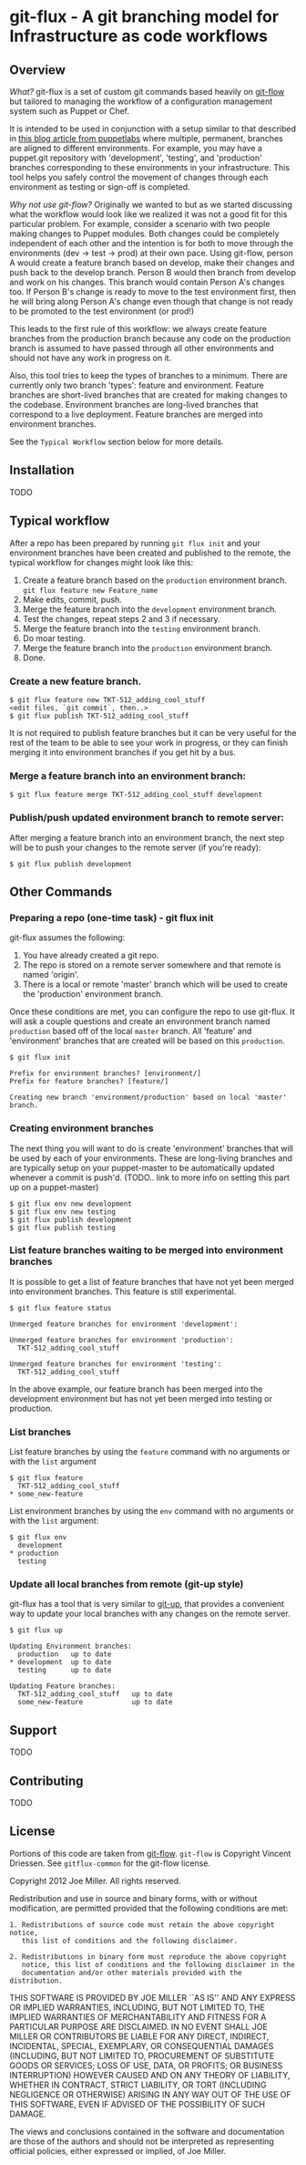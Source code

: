 git-flux - A git branching model for Infrastructure as code workflows
=======================================================================

Overview
---------

_What?_ git-flux is a set of custom git commands based heavily on 
[git-flow](https://github.com/nvie/gitflow) but tailored to managing the 
workflow of a configuration management system such as Puppet or Chef.

It is intended to be used in conjunction with a setup similar to that described
in [this blog article from puppetlabs](http://puppetlabs.com/blog/git-workflow-and-puppet-environments/)
where multiple, permanent, branches are aligned to different environments. 
For example, you may have a puppet.git repository with 'development', 
'testing', and 'production' branches corresponding to these environments in 
your  infrastructure. This tool helps you safely control the movement of
changes through each environment as testing or sign-off is completed.

_Why not use git-flow?_ Originally we wanted to but as we started discussing
what the workflow would look like we realized it was not a good fit for this
particular problem. For example, consider a scenario with two people making
changes to Puppet modules. Both changes could be completely independent of each
other and the intention is for both to move through the environments (dev ->
test -> prod) at their own pace. Using git-flow, person A would create a
feature branch based on develop, make their changes and push back to the
develop branch.  Person B would then branch from develop and work on his
changes. This branch would contain Person A's changes too. If Person B's change
is ready to move to the test environment first, then he will bring along Person
A's change even though that change is not ready to be promoted to the test
environment (or prod!)

This leads to the first rule of this workflow: we always create feature 
branches from the production branch because any code on the production branch 
is assumed to have passed through all other environments and should not have
any work in progress on it.

Also, this tool tries to keep the types of branches to a minimum. There are
currently only two branch 'types': feature and environment. Feature branches
are short-lived branches that are created for making changes to the codebase.
Environment branches are long-lived branches that correspond to a live
deployment. Feature branches are merged into environment branches.

See the `Typical Workflow` section below for more details.

Installation
------------

TODO

Typical workflow
----------------

After a repo has been prepared by running `git flux init` and your
environment branches have been created and published to the remote,
the typical workflow for changes might look like this:

1. Create a feature branch based on the `production` environment branch.
   `git flux feature new Feature_name`
2. Make edits, commit, push.
3. Merge the feature branch into the `development` environment branch.
4. Test the changes, repeat steps 2 and 3 if necessary.
5. Merge the feature branch into the `testing` environment branch.
6. Do moar testing.
7. Merge the feature branch into the `production` environment branch.
8. Done.

### Create a new feature branch. 

    $ git flux feature new TKT-512_adding_cool_stuff
    <edit files, `git commit`, then..>
    $ git flux publish TKT-512_adding_cool_stuff

It is not required to publish feature branches but it can be very
useful for the rest of the team to be able to see your work in
progress, or they can finish merging it into environment branches if 
you get hit by a bus.
 
### Merge a feature branch into an environment branch:

    $ git flux feature merge TKT-512_adding_cool_stuff development

### Publish/push updated environment branch to remote server:

After merging a feature branch into an environment branch, the next step will
be to push your changes to the remote server (if you're ready):

    $ git flux publish development

Other Commands
--------------

### Preparing a repo (one-time task) - git flux init

git-flux assumes the following:

1. You have already created a git repo.
2. The repo is stored on a remote server somewhere and that remote is
   named 'origin'.
3. There is a local or remote 'master' branch which will be used to create
   the 'production' environment branch.

Once these conditions are met, you can configure the repo to use git-flux.
It will ask a couple questions and create an environment branch named
`production` based off of the local `master` branch. All 'feature' and
'environment' branches that are created will be based on this `production`.

    $ git flux init
    
    Prefix for environment branches? [environment/] 
    Prefix for feature branches? [feature/]

    Creating new branch 'environment/production' based on local 'master' branch.

### Creating environment branches

The next thing you will want to do is create 'environment' branches that will 
be used by each of your environments. These are long-living branches and are 
typically setup on your puppet-master to be automatically updated whenever a 
commit is push'd.
(TODO.. link to more info on setting this part up on a puppet-master)

    $ git flux env new development
    $ git flux env new testing
    $ git flux publish development
    $ git flux publish testing

### List feature branches waiting to be merged into environment branches

It is possible to get a list of feature branches that have not yet been
merged into environment branches. This feature is still experimental.

    $ git flux feature status
    
    Unmerged feature branches for environment 'development':

    Unmerged feature branches for environment 'production':
      TKT-512_adding_cool_stuff

    Unmerged feature branches for environment 'testing':
      TKT-512_adding_cool_stuff

In the above example, our feature branch has been merged into the 
development environment but has not yet been merged into
testing or production.

### List branches

List feature branches by using the `feature` command with no arguments or with
the `list` argument

    $ git flux feature
      TKT-512_adding_cool_stuff
    * some_new-feature

List environment branches by using the `env` command with no arguments
or with the `list` argument:

    $ git flux env
      development
    * production
      testing

### Update all local branches from remote (git-up style)

git-flux has a tool that is very similar to [git-up](https://github.com/aanand/git-up),
that provides a convenient way to update your local branches with any
changes on the remote server.

    $ git flux up

    Updating Environment branches:
      production   up to date
    * development  up to date
      testing      up to date

    Updating Feature branches:
      TKT-512_adding_cool_stuff   up to date
      some_new-feature            up to date

Support
-------

TODO

Contributing
------------

TODO

License
-------

Portions of this code are taken from [git-flow](https://github.com/nvie/gitflow).
`git-flow` is Copyright Vincent Driessen. 
See `gitflux-common` for the git-flow license. 

Copyright 2012 Joe Miller. All rights reserved.

Redistribution and use in source and binary forms, with or without
modification, are permitted provided that the following conditions are met:
 
    1. Redistributions of source code must retain the above copyright notice,
       this list of conditions and the following disclaimer.
 
    2. Redistributions in binary form must reproduce the above copyright
       notice, this list of conditions and the following disclaimer in the
       documentation and/or other materials provided with the distribution.

THIS SOFTWARE IS PROVIDED BY JOE MILLER ``AS IS'' AND ANY EXPRESS OR
IMPLIED WARRANTIES, INCLUDING, BUT NOT LIMITED TO, THE IMPLIED WARRANTIES OF
MERCHANTABILITY AND FITNESS FOR A PARTICULAR PURPOSE ARE DISCLAIMED. IN NO
EVENT SHALL JOE MILLER OR CONTRIBUTORS BE LIABLE FOR ANY DIRECT,
INDIRECT, INCIDENTAL, SPECIAL, EXEMPLARY, OR CONSEQUENTIAL DAMAGES (INCLUDING,
BUT NOT LIMITED TO, PROCUREMENT OF SUBSTITUTE GOODS OR SERVICES; LOSS OF USE,
DATA, OR PROFITS; OR BUSINESS INTERRUPTION) HOWEVER CAUSED AND ON ANY THEORY
OF LIABILITY, WHETHER IN CONTRACT, STRICT LIABILITY, OR TORT (INCLUDING
NEGLIGENCE OR OTHERWISE) ARISING IN ANY WAY OUT OF THE USE OF THIS SOFTWARE,
EVEN IF ADVISED OF THE POSSIBILITY OF SUCH DAMAGE.
 
The views and conclusions contained in the software and documentation are
those of the authors and should not be interpreted as representing official
policies, either expressed or implied, of Joe Miller.
